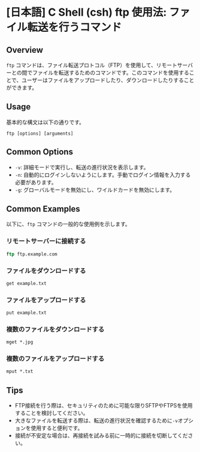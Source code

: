 # [日本語] C Shell (csh) ftp 使用法: ファイル転送を行うコマンド

## Overview
`ftp` コマンドは、ファイル転送プロトコル（FTP）を使用して、リモートサーバーとの間でファイルを転送するためのコマンドです。このコマンドを使用することで、ユーザーはファイルをアップロードしたり、ダウンロードしたりすることができます。

## Usage
基本的な構文は以下の通りです。

```
ftp [options] [arguments]
```

## Common Options
- `-v`: 詳細モードで実行し、転送の進行状況を表示します。
- `-n`: 自動的にログインしないようにします。手動でログイン情報を入力する必要があります。
- `-g`: グローバルモードを無効にし、ワイルドカードを無効にします。

## Common Examples
以下に、`ftp` コマンドの一般的な使用例を示します。

### リモートサーバーに接続する
```csh
ftp ftp.example.com
```

### ファイルをダウンロードする
```csh
get example.txt
```

### ファイルをアップロードする
```csh
put example.txt
```

### 複数のファイルをダウンロードする
```csh
mget *.jpg
```

### 複数のファイルをアップロードする
```csh
mput *.txt
```

## Tips
- FTP接続を行う際は、セキュリティのために可能な限りSFTPやFTPSを使用することを検討してください。
- 大きなファイルを転送する際は、転送の進行状況を確認するために`-v`オプションを使用すると便利です。
- 接続が不安定な場合は、再接続を試みる前に一時的に接続を切断してください。